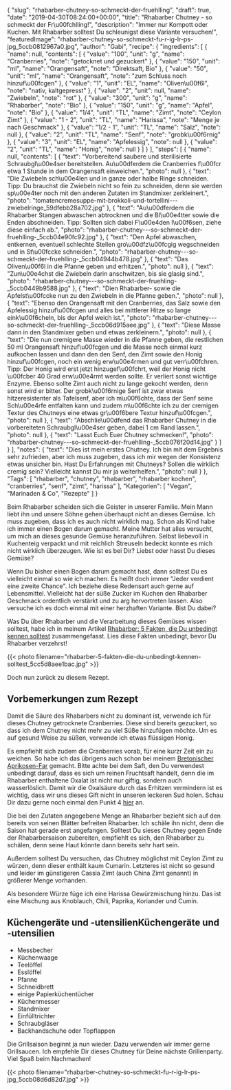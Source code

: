 {
    "slug": "rhabarber-chutney-so-schmeckt-der-fruehlling",
    "draft": true,
    "date": "2019-04-30T08:24:00+00:00",
    "title": "Rhabarber Chutney  - so schmeckt der Fr\u00fchlling!",
    "description": "Immer nur Kompott oder Kuchen. Mit Rhabarber solltest Du schleunigst diese Variante versuchen!",
    "featuredImage": "rhabarber-chutney-so-schmeckt-fu-r-ig-lr-ps-jpg_5ccb0812967a0.jpg",
    "author": "Gabi",
    "recipe": {
        "ingredients": [
            {
                "name": null,
                "contents": [
                    {
                        "value": "100",
                        "unit": "g",
                        "name": "Cranberries",
                        "note": "getocknet und gezuckert"
                    },
                    {
                        "value": "150",
                        "unit": "ml",
                        "name": "Orangensaft",
                        "note": "Direktsaft, Bio"
                    },
                    {
                        "value": "50",
                        "unit": "ml",
                        "name": "Orangensaft",
                        "note": "zum Schluss noch hinzuf\u00fcgen"
                    },
                    {
                        "value": "1",
                        "unit": "EL",
                        "name": "Oliven\u00f6l",
                        "note": "nativ, kaltgepresst"
                    },
                    {
                        "value": "2",
                        "unit": null,
                        "name": "Zwiebeln",
                        "note": "rot"
                    },
                    {
                        "value": "300",
                        "unit": "g",
                        "name": "Rhabarber",
                        "note": "Bio"
                    },
                    {
                        "value": "150",
                        "unit": "g",
                        "name": "Apfel",
                        "note": "Bio"
                    },
                    {
                        "value": "1\/4",
                        "unit": "TL",
                        "name": "Zimt",
                        "note": "Ceylon Zimt"
                    },
                    {
                        "value": "1 - 2",
                        "unit": "TL",
                        "name": "Harissa",
                        "note": "Menge je nach Geschmack"
                    },
                    {
                        "value": "1\/2 - 1",
                        "unit": "TL",
                        "name": "Salz",
                        "note": null
                    },
                    {
                        "value": "2",
                        "unit": "TL",
                        "name": "Senf",
                        "note": "grobk\u00f6rnig"
                    },
                    {
                        "value": "3",
                        "unit": "EL",
                        "name": "Apfelessig",
                        "note": null
                    },
                    {
                        "value": "2",
                        "unit": "TL",
                        "name": "Honig",
                        "note": null
                    }
                ]
            }
        ],
        "steps": [
            {
                "name": null,
                "contents": [
                    {
                        "text": "Vorbereitend saubere und sterilisierte Schraubgl\u00e4ser bereitstellen. Au\u00dferdem die Cranberries f\u00fcr etwa 1 Stunde in dem Orangensaft einweichen.",
                        "photo": null
                    },
                    {
                        "text": "Die Zwiebeln sch\u00e4len und in ganze oder halbe Ringe schneiden. Tipp: Du brauchst die Zwiebeln nicht so fein zu schneiden, denn sie werden sp\u00e4ter noch mit den anderen Zutaten im Standmixer zerkleinert.",
                        "photo": "tomatencremesuppe-mit-brokkoli-und-tortellini---zwiebelringe_59dfebb28a702.jpg"
                    },
                    {
                        "text": "Au\u00dferdem die  Rhabarber Stangen abwaschen abtrocknen und die Bl\u00e4tter sowie die Enden abschneiden. Tipp: Sollten sich dabei F\u00e4den l\u00f6sen, ziehe diese einfach ab.",
                        "photo": "rhabarber-chutney---so-schmeckt-der-fruehlling-_5ccb04e90fc92.jpg"
                    },
                    {
                        "text": "Den Apfel abwaschen, entkernen, eventuell schlechte Stellen gro\u00dfz\u00fcgig wegschneiden und in St\u00fccke schneiden.",
                        "photo": "rhabarber-chutney---so-schmeckt-der-fruehlling-_5ccb04944b478.jpg"
                    },
                    {
                        "text": "Das Oliven\u00f6l in die Pfanne geben und erhitzen.",
                        "photo": null
                    },
                    {
                        "text": "Zun\u00e4chst die Zwiebeln darin anschwitzen, bis sie glasig sind.",
                        "photo": "rhabarber-chutney---so-schmeckt-der-fruehling-_5ccb0449b9588.jpg"
                    },
                    {
                        "text": "Dien Rhabarber- sowie die Apfelst\u00fccke nun zu den Zwiebeln in die Pfanne geben.",
                        "photo": null
                    },
                    {
                        "text": "Ebenso den Orangensaft mit den Cranberries, das Salz sowie den Apfelessig hinzuf\u00fcgen und alles bei mittlerer Hitze so lange eink\u00f6cheln, bis der Apfel weich ist.",
                        "photo": "rhabarber-chutney---so-schmeckt-der-fruehlling-_5ccb06d915aee.jpg"
                    },
                    {
                        "text": "Diese Masse dann in den Standmixer geben und etwas zerkleinern.",
                        "photo": null
                    },
                    {
                        "text": "Die nun cremigere Masse wieder in die Pfanne geben, die restlichen 50 ml Orangensaft hinzuf\u00fcgen und die Masse noch einmal kurz aufkochen lassen und dann den den Senf, den Zimt sowie den Honig hinzuf\u00fcgen, noch ein wenig erw\u00e4rmen und gut verr\u00fchren. Tipp: Der Honig wird erst jetzt hinzugef\u00fchrt, weil der Honig nicht \u00fcber 40 Grad erw\u00e4rmt werden sollte. Er verliert sonst wichtige Enzyme. Ebenso sollte Zimt auch nicht zu lange gekocht werden, denn sonst wird er bitter. Der grobk\u00f6rnige Senf ist zwar etwas hitzeresistenter als Tafelsenf, aber ich m\u00f6chte, dass der Senf seine Sch\u00e4rfe entfalten kann und zudem m\u00f6chte ich zu der cremigen Textur des Chutneys eine etwas gr\u00f6bere Textur hinzuf\u00fcgen.",
                        "photo": null
                    },
                    {
                        "text": "Abschlie\u00dfend das Rhabarber Chutney in die vorbereiteten Schraubgl\u00e4ser geben, dabei 1 cm Rand lassen.",
                        "photo": null
                    },
                    {
                        "text": "Lasst Euch Euer Chutney schmecken!",
                        "photo": "rhabarber-chutney---so-schmeckt-der-fruehlling-_5ccb076f20d14.jpg"
                    }
                ]
            }
        ],
        "notes": {
            "text": "Dies ist mein erstes Chutney. Ich bin mit dem Ergebnis sehr zufrieden, aber ich muss zugeben, dass ich mir wegen der Konsistenz etwas unsicher bin. Hast Du Erfahrungen mit Chutneys? Sollen die wirklich cremig sein? Vielleicht kannst Du mir ja weiterhelfen.",
            "photo": null
        }
    },
    "Tags": [
        "rhabarber",
        "chutney",
        "rhabarber",
        "rhabarber kochen",
        "cranberries",
        "senf",
        "zimt",
        "harissa"
    ],
    "Kategorien": [
        "Vegan",
        "Marinaden & Co",
        "Rezepte"
    ]
}

Beim Rhabarber scheiden sich die Geister in unserer Familie. Mein Mann liebt ihn und unsere Söhne gehen überhaupt nicht an dieses Gemüse. Ich muss zugeben, dass ich es auch nicht wirklich mag. Schon als Kind habe ich immer einen Bogen darum gemacht. Meine Mutter hat alles versucht, um mich an dieses gesunde Gemüse heranzuführen. Selbst liebevoll in Kuchenteig verpackt und mit reichlich Streuseln bedeckt konnte es mich nicht wirklich überzeugen. Wie ist es bei Dir? Liebst oder hasst Du dieses Gemüse?

Wenn Du bisher einen Bogen darum gemacht hast, dann solltest Du es vielleicht einmal so wie ich machen. Es heißt doch immer "Jeder verdient eine zweite Chance". Ich beziehe diese Redensart auch gerne auf Lebensmittel. Vielleicht hat der süße Zucker im Kuchen den Rhabarber Geschmack ordentlich verstärkt und zu arg hervortreten lassen. Also versuche ich es doch einmal mit einer herzhaften Variante. Bist Du dabei?

Was Du über Rhabarber und die Verarbeitung dieses Gemüses wissen solltest, habe ich in meinem Artikel [Rhabarber: 5 Fakten, die Du unbedingt kennen solltest](https://kochfokus.de/artikel/rhabarber-5-fakten-die-du-unbedingt-kennen-solltest/ "Rhabarber: 5 Fakten, die Du unbedingt kennen solltest") zusammengefasst. Lies diese Fakten unbedingt, bevor Du Rhabarber verzehrst!

{{< photo filename="rhabarber-5-fakten-die-du-unbedingt-kennen-solltest_5cc5d8aee1bac.jpg" >}}

Doch nun zurück zu diesem Rezept.

## Vorbemerkungen zum Rezept

Damit die Säure des Rhabarbers nicht zu dominant ist, verwende ich für dieses Chutney getrocknete Cranberries. Diese sind bereits gezuckert, so dass ich dem Chutney nicht mehr zu viel Süße hinzufügen möchte. Um es auf gesund Weise zu süßen, verwende ich etwas flüssigen Honig.

Es empfiehlt sich zudem die Cranberries vorab, für eine kurzr Zeit ein zu weichen. So habe ich das übrigens auch schon bei meinem [Bretonischer Aprikosen-Far](https://kochfokus.de/artikel/bretonischer-aprikosen-far/ "Bretonischer Aprikosen-Far") gemacht. Bitte achte bei dem Saft, den Du verwendest unbedingt darauf, dass es sich um reinen Fruchtsaft handelt, denn die im Rhabarber enthaltene Oxalat ist nicht nur giftig, sondern auch wasserlöslich. Damit wir die Oxalsäure durch das Erhitzen vermindern ist es wichtig, dass wir uns dieses Gift nicht in unseren leckeren Sud holen. Schau Dir dazu gerne noch einmal den Punkt 4 [hier](https://kochfokus.de/artikel/rhabarber-5-fakten-die-du-unbedingt-kennen-solltest/ "hier") an.

Die bei den Zutaten angegebene Menge an Rhabarber bezieht sich auf den bereits von seinen Blätter befreiten Rhabarber. Ich schäle ihn nicht, denn die Saison hat gerade erst angefangen. Solltest Du sieses Chutney gegen Ende der Rhabarbersaison zubereiten, empfiehlt es sich, den Rhabarber zu schälen, denn seine Haut könnte dann bereits sehr hart sein.

Außerdem solltest Du versuchen, das Chutney möglichst mit Ceylon Zimt zu würzen, denn dieser enthält kaum Cumarin. Letzteres ist nicht so gesund und leider im günstigeren Cassia Zimt (auch China Zimt genannt) in größerer Menge vorhanden.

Als besondere Würze füge ich eine Harissa Gewürzmischung hinzu. Das ist eine Mischung aus Knoblauch, Chili, Paprika, Koriander und Cumin.


## Küchengeräte und -utensilienKüchengeräte und -utensilien

- Messbecher
- Küchenwaage
- Teelöffel
- Esslöffel
- Pfanne
- Schneidbrett
- einige Papierküchentücher
- Küchenmesser
- Standmixer
- Einfülltrichter
- Schraubgläser
- Backhandschuhe oder Topflappen


Die Grillsaison beginnt ja nun wieder. Dazu verwenden wir immer gerne Grillsaucen. Ich empfehle Dir dieses Chutney für Deine  nächste Grillenparty.
Viel Spaß beim Nachmachen!

{{< photo filename="rhabarber-chutney-so-schmeckt-fu-r-ig-lr-ps-jpg_5ccb08d6d82d7.jpg" >}}